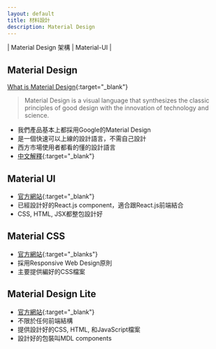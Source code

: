 ```yaml
---
layout: default
title: 材料設計
description: Material Design
---
```


| Material Design 架構 | Material-UI |

## Material Design

[What is Material Design](https://material.io/design/introduction/#){:target="_blank"}

> Material Design is a visual language that synthesizes the classic principles of good design with the innovation of technology and science.

* 我們產品基本上都採用Google的Material Design
* 是一個快速可以上線的設計語言，不需自己設計
* 西方市場使用者都看的懂的設計語言
* [中文解釋](https://wcc723.gitbooks.io/google_design_translate/){:target="_blank"}


## Material UI

* [官方網站](https://material-ui.com/){:target="_blank"}
* 已經設計好的React.js component，適合跟React.js前端結合
* CSS, HTML, JSX都整包設計好

## Material CSS

* [官方網站](https://materializecss.com/){:target="_blanks"}
* 採用Responsive Web Design原則
* 主要提供編好的CSS檔案

## Material Design Lite

* [官方網站](https://getmdl.io/index.html){:target="_blank"}
* 不限於任何前端結構
* 提供設計好的CSS, HTML, 和JavaScript檔案
* 設計好的包裝叫MDL components